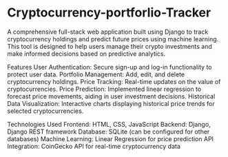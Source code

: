 # Cryptocurrency-portforlio-Tracker
A comprehensive full-stack web application built using Django to track cryptocurrency holdings and predict future prices using machine learning. This tool is designed to help users manage their crypto investments and make informed decisions based on predictive analytics.

Features
User Authentication: Secure sign-up and log-in functionality to protect user data.
Portfolio Management: Add, edit, and delete cryptocurrency holdings.
Price Tracking: Real-time updates on the value of cryptocurrencies.
Price Prediction: Implemented linear regression to forecast price movements, aiding in user investment decisions.
Historical Data Visualization: Interactive charts displaying historical price trends for selected cryptocurrencies.

Technologies Used
Frontend: HTML, CSS, JavaScript
Backend: Django, Django REST framework
Database: SQLite (can be configured for other databases)
Machine Learning: Linear Regression for price prediction
API Integration: CoinGecko API for real-time cryptocurrency data
